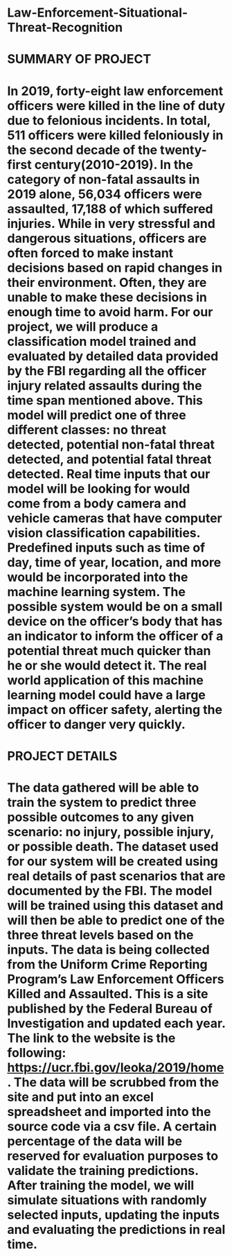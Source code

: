 # Law-Enforcement-Situational-Threat-Recognition

# SUMMARY OF PROJECT
# In 2019, forty-eight law enforcement officers were killed in the line of duty due to felonious incidents. In total, 511 officers were killed feloniously in the second decade of the twenty-first century(2010-2019). In the category of non-fatal assaults in 2019 alone, 56,034 officers were assaulted, 17,188 of which suffered injuries. While in very stressful and dangerous situations, officers are often forced to make instant decisions based on rapid changes in their environment. Often, they are unable to make these decisions in enough time to avoid harm. For our project, we will produce a classification model trained and evaluated by detailed data provided by the FBI regarding all the officer injury related assaults during the time span mentioned above. This model will predict one of three different classes: no threat detected, potential non-fatal threat detected, and potential fatal threat detected. Real time inputs that our model will be looking for would come from a body camera and vehicle cameras that have computer vision classification capabilities. Predefined inputs such as time of day, time of year, location, and more would be incorporated into the machine learning system. The possible system would be on a small device on the officer’s body that has an indicator to inform the officer of a potential threat much quicker than he or she would detect it. The real world application of this machine learning model could have a large impact on officer safety, alerting the officer to danger very quickly. 

# PROJECT DETAILS
# The data gathered will be able to train the system to predict three possible outcomes to any given scenario: no injury, possible injury, or possible death. The dataset used for our system will be created using real details of past scenarios that are documented by the FBI. The model will be trained using this dataset and will then be able to predict one of the three threat levels based on the inputs. The data is being collected from the Uniform Crime Reporting Program’s Law Enforcement Officers Killed and Assaulted. This is a site published by the Federal Bureau of Investigation and updated each year. The link to the website is the following: https://ucr.fbi.gov/leoka/2019/home. The data will be scrubbed from the site and put into an excel spreadsheet and imported into the source code via a csv file. A certain percentage of the data will be reserved for evaluation purposes to validate the training predictions. After training the model, we will simulate situations with randomly selected inputs, updating the inputs and evaluating the predictions in real time. 
